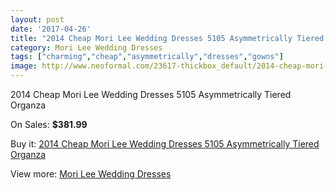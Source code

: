 ```yaml
---
layout: post
date: '2017-04-26'
title: "2014 Cheap Mori Lee Wedding Dresses 5105 Asymmetrically Tiered Organza"
category: Mori Lee Wedding Dresses
tags: ["charming","cheap","asymmetrically","dresses","gowns"]
image: http://www.neoformal.com/23617-thickbox_default/2014-cheap-mori-lee-wedding-dresses-5105-asymmetrically-tiered-organza.jpg
---
```

2014 Cheap Mori Lee Wedding Dresses 5105 Asymmetrically Tiered Organza

On Sales: **$381.99**
<a href="https://www.neoformal.com/en/mori-lee-wedding-dresses-2014/7922-2014-cheap-mori-lee-wedding-dresses-5105-asymmetrically-tiered-organza.html"><amp-img layout="responsive" width="600" height="600" src="//www.neoformal.com/23617-thickbox_default/2014-cheap-mori-lee-wedding-dresses-5105-asymmetrically-tiered-organza.jpg" alt="2014 Cheap Mori Lee Wedding Dresses 5105 Asymmetrically Tiered Organza 0" /></a>
<a href="https://www.neoformal.com/en/mori-lee-wedding-dresses-2014/7922-2014-cheap-mori-lee-wedding-dresses-5105-asymmetrically-tiered-organza.html"><amp-img layout="responsive" width="600" height="600" src="//www.neoformal.com/23619-thickbox_default/2014-cheap-mori-lee-wedding-dresses-5105-asymmetrically-tiered-organza.jpg" alt="2014 Cheap Mori Lee Wedding Dresses 5105 Asymmetrically Tiered Organza 1" /></a>
<a href="https://www.neoformal.com/en/mori-lee-wedding-dresses-2014/7922-2014-cheap-mori-lee-wedding-dresses-5105-asymmetrically-tiered-organza.html"><amp-img layout="responsive" width="600" height="600" src="//www.neoformal.com/23618-thickbox_default/2014-cheap-mori-lee-wedding-dresses-5105-asymmetrically-tiered-organza.jpg" alt="2014 Cheap Mori Lee Wedding Dresses 5105 Asymmetrically Tiered Organza 2" /></a>

Buy it: [2014 Cheap Mori Lee Wedding Dresses 5105 Asymmetrically Tiered Organza](https://www.neoformal.com/en/mori-lee-wedding-dresses-2014/7922-2014-cheap-mori-lee-wedding-dresses-5105-asymmetrically-tiered-organza.html "2014 Cheap Mori Lee Wedding Dresses 5105 Asymmetrically Tiered Organza")

View more: [Mori Lee Wedding Dresses](https://www.neoformal.com/en/67-mori-lee-wedding-dresses-2014 "Mori Lee Wedding Dresses")